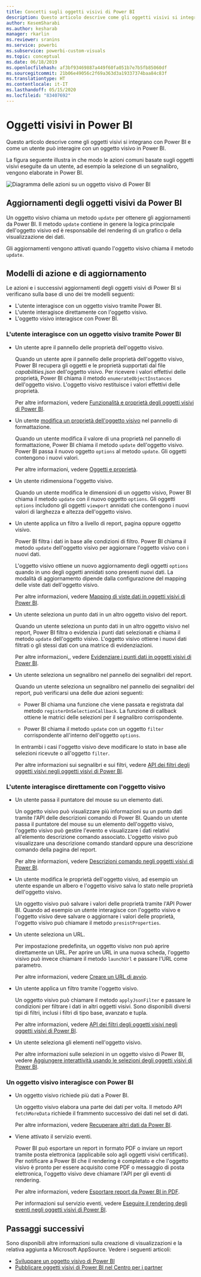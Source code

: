 ```yaml
---
title: Concetti sugli oggetti visivi di Power BI
description: Questo articolo descrive come gli oggetti visivi si integrano con Power BI e come un utente può interagire con un oggetto visivo in Power BI.
author: KesemSharabi
ms.author: kesharab
manager: rkarlin
ms.reviewer: sranins
ms.service: powerbi
ms.subservice: powerbi-custom-visuals
ms.topic: conceptual
ms.date: 06/18/2019
ms.openlocfilehash: af3bf93469887a449f60fa051b7e7b5fb85060df
ms.sourcegitcommit: 21b06e49056c2f69a363d3a19337374baa84c83f
ms.translationtype: HT
ms.contentlocale: it-IT
ms.lasthandoff: 05/15/2020
ms.locfileid: "83407692"
---
```

# <a name="visuals-in-power-bi"></a>Oggetti visivi in Power BI

Questo articolo descrive come gli oggetti visivi si integrano con Power BI e come un utente può interagire con un oggetto visivo in Power BI. 

La figura seguente illustra in che modo le azioni comuni basate sugli oggetti visivi eseguite da un utente, ad esempio la selezione di un segnalibro, vengono elaborate in Power BI.

![Diagramma delle azioni su un oggetto visivo di Power BI](media/power-bi-visuals-concept/visual-concept.svg)

## <a name="visuals-get-updates-from-power-bi"></a>Aggiornamenti degli oggetti visivi da Power BI

Un oggetto visivo chiama un metodo `update` per ottenere gli aggiornamenti da Power BI. Il metodo `update` contiene in genere la logica principale dell'oggetto visivo ed è responsabile del rendering di un grafico o della visualizzazione dei dati.

Gli aggiornamenti vengono attivati quando l'oggetto visivo chiama il metodo `update`.

## <a name="action-and-update-patterns"></a>Modelli di azione e di aggiornamento

Le azioni e i successivi aggiornamenti degli oggetti visivi di Power BI si verificano sulla base di uno dei tre modelli seguenti:

* L'utente interagisce con un oggetto visivo tramite Power BI.
* L'utente interagisce direttamente con l'oggetto visivo.
* L'oggetto visivo interagisce con Power BI.

### <a name="user-interacts-with-a-visual-through-power-bi"></a>L'utente interagisce con un oggetto visivo tramite Power BI

* Un utente apre il pannello delle proprietà dell'oggetto visivo.

    Quando un utente apre il pannello delle proprietà dell'oggetto visivo, Power BI recupera gli oggetti e le proprietà supportati dal file *capabilities.json* dell'oggetto visivo. Per ricevere i valori effettivi delle proprietà, Power BI chiama il metodo `enumerateObjectInstances` dell'oggetto visivo. L'oggetto visivo restituisce i valori effettivi delle proprietà.

    Per altre informazioni, vedere [Funzionalità e proprietà degli oggetti visivi di Power BI](capabilities.md).

* Un utente [modifica un proprietà dell'oggetto visivo](../../visuals/power-bi-visualization-customize-title-background-and-legend.md) nel pannello di formattazione.

    Quando un utente modifica il valore di una proprietà nel pannello di formattazione, Power BI chiama il metodo `update` dell'oggetto visivo. Power BI passa il nuovo oggetto `options` al metodo `update`. Gli oggetti contengono i nuovi valori.

    Per altre informazioni, vedere [Oggetti e proprietà](objects-properties.md).

* Un utente ridimensiona l'oggetto visivo.

    Quando un utente modifica le dimensioni di un oggetto visivo, Power BI chiama il metodo `update` con il nuovo oggetto `options`. Gli oggetti `options` includono gli oggetti `viewport` annidati che contengono i nuovi valori di larghezza e altezza dell'oggetto visivo.

* Un utente applica un filtro a livello di report, pagina oppure oggetto visivo.

    Power BI filtra i dati in base alle condizioni di filtro. Power BI chiama il metodo `update` dell'oggetto visivo per aggiornare l'oggetto visivo con i nuovi dati.

    L'oggetto visivo ottiene un nuovo aggiornamento degli oggetti `options` quando in uno degli oggetti annidati sono presenti nuovi dati. La modalità di aggiornamento dipende dalla configurazione del mapping delle viste dati dell'oggetto visivo.

    Per altre informazioni, vedere [Mapping di viste dati in oggetti visivi di Power BI](dataview-mappings.md).

* Un utente seleziona un punto dati in un altro oggetto visivo del report.

    Quando un utente seleziona un punto dati in un altro oggetto visivo nel report, Power BI filtra o evidenzia i punti dati selezionati e chiama il metodo `update` dell'oggetto visivo. L'oggetto visivo ottiene i nuovi dati filtrati o gli stessi dati con una matrice di evidenziazioni.

    Per altre informazioni,, vedere [Evidenziare i punti dati in oggetti visivi di Power BI](highlight.md).

* Un utente seleziona un segnalibro nel pannello dei segnalibri del report.

    Quando un utente seleziona un segnalibro nel pannello dei segnalibri del report, può verificarsi una delle due azioni seguenti:

    * Power BI chiama una funzione che viene passata e registrata dal metodo `registerOnSelectionCallback`. La funzione di callback ottiene le matrici delle selezioni per il segnalibro corrispondente.

    * Power BI chiama il metodo `update` con un oggetto `filter` corrispondente all'interno dell'oggetto `options`.

    In entrambi i casi l'oggetto visivo deve modificare lo stato in base alle selezioni ricevute o all'oggetto `filter`.

    Per altre informazioni sui segnalibri e sui filtri, vedere [API dei filtri degli oggetti visivi negli oggetti visivi di Power BI](filter-api.md).

### <a name="user-interacts-with-the-visual-directly"></a>L'utente interagisce direttamente con l'oggetto visivo

* Un utente passa il puntatore del mouse su un elemento dati.

    Un oggetto visivo può visualizzare più informazioni su un punto dati tramite l'API delle descrizioni comando di Power BI. Quando un utente passa il puntatore del mouse su un elemento dell'oggetto visivo, l'oggetto visivo può gestire l'evento e visualizzare i dati relativi all'elemento descrizione comando associato. L'oggetto visivo può visualizzare una descrizione comando standard oppure una descrizione comando della pagina del report.

    Per altre informazioni, vedere [Descrizioni comando negli oggetti visivi di Power BI](add-tooltips.md).

* Un utente modifica le proprietà dell'oggetto visivo, ad esempio un utente espande un albero e l'oggetto visivo salva lo stato nelle proprietà dell'oggetto visivo.

    Un oggetto visivo può salvare i valori delle proprietà tramite l'API Power BI. Quando ad esempio un utente interagisce con l'oggetto visivo e l'oggetto visivo deve salvare o aggiornare i valori delle proprietà, l'oggetto visivo può chiamare il metodo `presistProperties`.

* Un utente seleziona un URL.

    Per impostazione predefinita, un oggetto visivo non può aprire direttamente un URL. Per aprire un URL in una nuova scheda, l'oggetto visivo può invece chiamare il metodo `launchUrl` e passare l'URL come parametro.

    Per altre informazioni, vedere [Creare un URL di avvio](launch-url.md).

* Un utente applica un filtro tramite l'oggetto visivo.

    Un oggetto visivo può chiamare il metodo `applyJsonFilter` e passare le condizioni per filtrare i dati in altri oggetti visivi. Sono disponibili diversi tipi di filtri, inclusi i filtri di tipo base, avanzato e tupla.

    Per altre informazioni, vedere [API dei filtri degli oggetti visivi negli oggetti visivi di Power BI](filter-api.md).

* Un utente seleziona gli elementi nell'oggetto visivo.

    Per altre informazioni sulle selezioni in un oggetto visivo di Power BI, vedere [Aggiungere interattività usando le selezioni degli oggetti visivi di Power BI](selection-api.md).

### <a name="visual-interacts-with-power-bi"></a>Un oggetto visivo interagisce con Power BI

* Un oggetto visivo richiede più dati a Power BI.

    Un oggetto visivo elabora una parte dei dati per volta. Il metodo API `fetchMoreData` richiede il frammento successivo dei dati nel set di dati.

    Per altre informazioni, vedere [Recuperare altri dati da Power BI](fetch-more-data.md).

* Viene attivato il servizio eventi.

    Power BI può esportare un report in formato PDF o inviare un report tramite posta elettronica (applicabile solo agli oggetti visivi certificati). Per notificare a Power BI che il rendering è completato e che l'oggetto visivo è pronto per essere acquisito come PDF o messaggio di posta elettronica, l'oggetto visivo deve chiamare l'API per gli eventi di rendering.

    Per altre informazioni, vedere [Esportare report da Power BI in PDF](../../consumer/end-user-pdf.md).

    Per informazioni sul servizio eventi, vedere [Eseguire il rendering degli eventi negli oggetti visivi di Power BI](event-service.md).

## <a name="next-steps"></a>Passaggi successivi

Sono disponibili altre informazioni sulla creazione di visualizzazioni e la relativa aggiunta a Microsoft AppSource. Vedere i seguenti articoli:

* [Sviluppare un oggetto visivo di Power BI](./custom-visual-develop-tutorial.md)
* [Pubblicare oggetti visivi di Power BI nel Centro per i partner](office-store.md)

